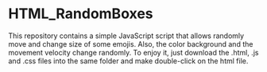 # HTML_RandomBoxes

This repository contains a simple JavaScript script that allows randomly move and change size of some emojis. Also, the color background and the movement velocity change randomly. To enjoy it, just download the .html, .js and .css files into the same folder and make double-click on the html file.
